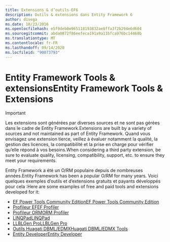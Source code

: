 ```yaml
---
title: Extensions & d’outils-EF6
description: Outils & extensions dans Entity Framework 6
author: divega
ms.date: 10/23/2016
ms.openlocfilehash: e5f9deb0e965118193832ae8ffa3f2b294e6d604
ms.sourcegitcommit: abda0872f86eefeca191a9a11bfca976bc14468b
ms.translationtype: MT
ms.contentlocale: fr-FR
ms.lasthandoff: 09/14/2020
ms.locfileid: "90073793"
---
```

# <a name="entity-framework-tools--extensions"></a><span data-ttu-id="c8ac4-103">Entity Framework Tools & extensions</span><span class="sxs-lookup"><span data-stu-id="c8ac4-103">Entity Framework Tools & Extensions</span></span>
> [!IMPORTANT]  
> <span data-ttu-id="c8ac4-104">Les extensions sont générées par diverses sources et ne sont pas gérées dans le cadre de Entity Framework.</span><span class="sxs-lookup"><span data-stu-id="c8ac4-104">Extensions are built by a variety of sources and not maintained as part of Entity Framework.</span></span> <span data-ttu-id="c8ac4-105">Quand vous envisagez une extension tierce, veillez à évaluer notamment la qualité, la gestion des licences, la compatibilité et la prise en charge pour vérifier qu’elle répond à vos besoins.</span><span class="sxs-lookup"><span data-stu-id="c8ac4-105">When considering a third party extension, be sure to evaluate quality, licensing, compatibility, support, etc. to ensure they meet your requirements.</span></span>

<span data-ttu-id="c8ac4-106">Entity Framework a été un O/RM populaire depuis de nombreuses années.</span><span class="sxs-lookup"><span data-stu-id="c8ac4-106">Entity Framework has been a popular O/RM for many years.</span></span> <span data-ttu-id="c8ac4-107">Voici quelques exemples d’outils et d’extensions gratuits et payants développés pour cela :</span><span class="sxs-lookup"><span data-stu-id="c8ac4-107">Here are some examples of free and paid tools and extensions developed for it:</span></span>    

- [<span data-ttu-id="c8ac4-108">EF Power Tools Community Edition</span><span class="sxs-lookup"><span data-stu-id="c8ac4-108">EF Power Tools Community Edition</span></span>](https://marketplace.visualstudio.com/items?itemName=ErikEJ.EntityFramework6PowerToolsCommunityEdition)
- [<span data-ttu-id="c8ac4-109">Profileur EF</span><span class="sxs-lookup"><span data-stu-id="c8ac4-109">EF Profiler</span></span>](https://efprof.com)  
- [<span data-ttu-id="c8ac4-110">Profileur ORM</span><span class="sxs-lookup"><span data-stu-id="c8ac4-110">ORM Profiler</span></span>](https://www.ormprofiler.com)  
- [<span data-ttu-id="c8ac4-111">LINQPad</span><span class="sxs-lookup"><span data-stu-id="c8ac4-111">LINQPad</span></span>](https://www.linqpad.net)  
- [<span data-ttu-id="c8ac4-112">LLBLGen Pro</span><span class="sxs-lookup"><span data-stu-id="c8ac4-112">LLBLGen Pro</span></span>](https://www.llblgen.com)  
- [<span data-ttu-id="c8ac4-113">Outils Huagati DBML/EDMX</span><span class="sxs-lookup"><span data-stu-id="c8ac4-113">Huagati DBML/EDMX Tools</span></span>](https://www.huagati.com/dbmltools)  
- [<span data-ttu-id="c8ac4-114">Entity Developer</span><span class="sxs-lookup"><span data-stu-id="c8ac4-114">Entity Developer</span></span>](https://www.devart.com/entitydeveloper)  
